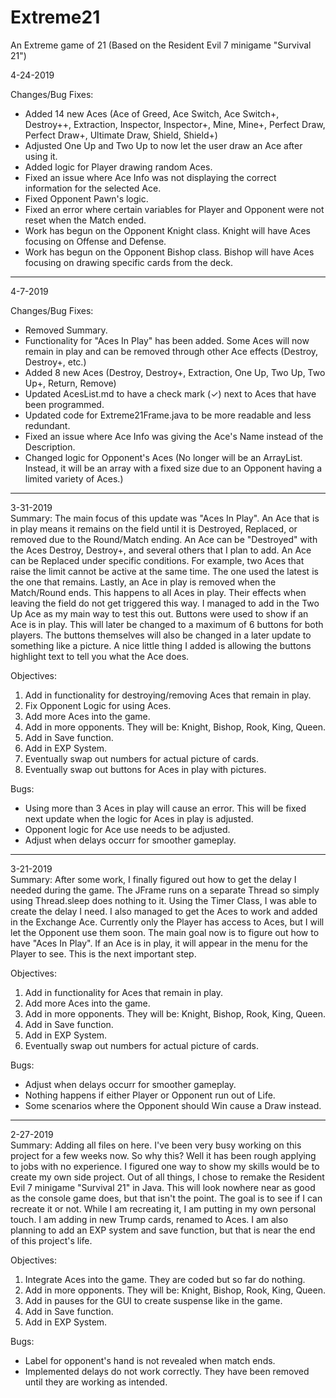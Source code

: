 # Extreme21
An Extreme game of 21 (Based on the Resident Evil 7 minigame "Survival 21")


4-24-2019

Changes/Bug Fixes:
- Added 14 new Aces (Ace of Greed, Ace Switch, Ace Switch+, Destroy++, Extraction, Inspector, Inspector+, Mine, Mine+, Perfect Draw, Perfect Draw+, Ultimate Draw, Shield, Shield+)
- Adjusted One Up and Two Up to now let the user draw an Ace after using it.
- Added logic for Player drawing random Aces.
- Fixed an issue where Ace Info was not displaying the correct information for the selected Ace.
- Fixed Opponent Pawn's logic. 
- Fixed an error where certain variables for Player and Opponent were not reset when the Match ended.
- Work has begun on the Opponent Knight class. Knight will have Aces focusing on Offense and Defense.
- Work has begun on the Opponent Bishop class. Bishop will have Aces focusing on drawing specific cards from the deck.
----------------------------------------------------------------------------------------------------
4-7-2019

Changes/Bug Fixes:
- Removed Summary.
- Functionality for "Aces In Play" has been added. Some Aces will now remain in play and can be removed through other Ace effects (Destroy, Destroy+, etc.)
- Added 8 new Aces (Destroy, Destroy+, Extraction, One Up, Two Up, Two Up+, Return, Remove)
- Updated AcesList.md to have a check mark (✓) next to Aces that have been programmed.
- Updated code for Extreme21Frame.java to be more readable and less redundant.
- Fixed an issue where Ace Info was giving the Ace's Name instead of the Description.
- Changed logic for Opponent's Aces (No longer will be an ArrayList. Instead, it will be an array with a fixed size due to an Opponent having a limited variety of Aces.)
----------------------------------------------------------------------------------------------------
3-31-2019  
Summary: The main focus of this update was "Aces In Play". An Ace that is in play means it remains on the field until it is Destroyed, Replaced, or removed due to the Round/Match ending. An Ace can be "Destroyed" with the Aces Destroy, Destroy+, and several others that I plan to add. An Ace can be Replaced under specific conditions. For example, two Aces that raise the limit cannot be active at the same time. The one used the latest is the one that remains. Lastly, an Ace in play is removed when the Match/Round ends. This happens to all Aces in play. Their effects when leaving the field do not get triggered this way. I managed to add in the Two Up Ace as my main way to test this out. Buttons were used to show if an Ace is in play. This will later be changed to a maximum of 6 buttons for both players. The buttons themselves will also be changed in a later update to something like a picture. A nice little thing I added is allowing the buttons highlight text to tell you what the Ace does. 

Objectives:
1. Add in functionality for destroying/removing Aces that remain in play.
2. Fix Opponent Logic for using Aces.
3. Add more Aces into the game.
4. Add in more opponents. They will be: Knight, Bishop, Rook, King, Queen.
5. Add in Save function.
6. Add in EXP System.
7. Eventually swap out numbers for actual picture of cards.
8. Eventually swap out buttons for Aces in play with pictures.

Bugs:
- Using more than 3 Aces in play will cause an error. This will be fixed next update when the logic for Aces in play is adjusted.
- Opponent logic for Ace use needs to be adjusted.
- Adjust when delays occurr for smoother gameplay.
----------------------------------------------------------------------------------------------------
3-21-2019  
Summary: After some work, I finally figured out how to get the delay I needed during the game. The JFrame runs on a separate Thread  so simply using Thread.sleep does nothing to it. Using the Timer Class, I was able to create the delay I need. I also managed to get the Aces to work and added in the Exchange Ace. Currently only the Player has access to Aces, but I will let the Opponent use them soon. The main goal now is to figure out how to have "Aces In Play". If an Ace is in play, it will appear in the menu for the Player to see. This is the next important step.

Objectives:
1. Add in functionality for Aces that remain in play.
2. Add more Aces into the game.
3. Add in more opponents. They will be: Knight, Bishop, Rook, King, Queen.
4. Add in Save function.
5. Add in EXP System.
6. Eventually swap out numbers for actual picture of cards.

Bugs:
- Adjust when delays occurr for smoother gameplay.
- Nothing happens if either Player or Opponent run out of Life.
- Some scenarios where the Opponent should Win cause a Draw instead.
----------------------------------------------------------------------------------------------------
2-27-2019  
Summary: Adding all files on here. I've been very busy working on this project for a few weeks now. So why this? Well it has been rough applying to jobs with no experience. I figured one way to show my skills would be to create my own side project. Out of all things, I chose to remake the Resident Evil 7 minigame "Survival 21" in Java.
This will look nowhere near as good as the console game does, but that isn't the point. The goal is to see if I can recreate it or not. While I am recreating it, I am putting in my own personal touch. I am adding in new Trump cards, renamed to Aces. I am also planning to add an EXP system and save function, but that is near the end of this project's life.

Objectives:
1. Integrate Aces into the game. They are coded but so far do nothing.
2. Add in more opponents. They will be: Knight, Bishop, Rook, King, Queen.
3. Add in pauses for the GUI to create suspense like in the game.
4. Add in Save function.
5. Add in EXP System.

Bugs:
- Label for opponent's hand is not revealed when match ends.
- Implemented delays do not work correctly. They have been removed until they are working as intended.
